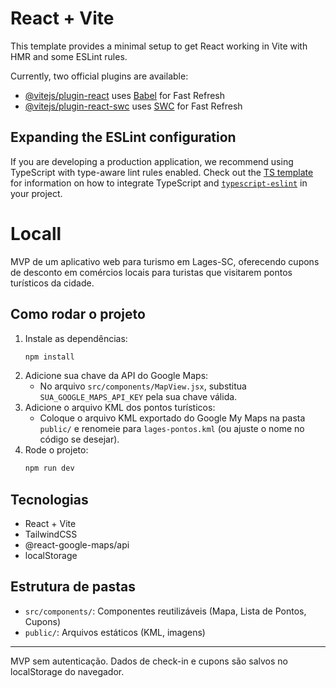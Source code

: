 # React + Vite

This template provides a minimal setup to get React working in Vite with HMR and some ESLint rules.

Currently, two official plugins are available:

- [@vitejs/plugin-react](https://github.com/vitejs/vite-plugin-react/blob/main/packages/plugin-react) uses [Babel](https://babeljs.io/) for Fast Refresh
- [@vitejs/plugin-react-swc](https://github.com/vitejs/vite-plugin-react/blob/main/packages/plugin-react-swc) uses [SWC](https://swc.rs/) for Fast Refresh

## Expanding the ESLint configuration

If you are developing a production application, we recommend using TypeScript with type-aware lint rules enabled. Check out the [TS template](https://github.com/vitejs/vite/tree/main/packages/create-vite/template-react-ts) for information on how to integrate TypeScript and [`typescript-eslint`](https://typescript-eslint.io) in your project.

# Locall

MVP de um aplicativo web para turismo em Lages-SC, oferecendo cupons de desconto em comércios locais para turistas que visitarem pontos turísticos da cidade.

## Como rodar o projeto

1. Instale as dependências:
   ```bash
   npm install
   ```
2. Adicione sua chave da API do Google Maps:
   - No arquivo `src/components/MapView.jsx`, substitua `SUA_GOOGLE_MAPS_API_KEY` pela sua chave válida.
3. Adicione o arquivo KML dos pontos turísticos:
   - Coloque o arquivo KML exportado do Google My Maps na pasta `public/` e renomeie para `lages-pontos.kml` (ou ajuste o nome no código se desejar).
4. Rode o projeto:
   ```bash
   npm run dev
   ```

## Tecnologias
- React + Vite
- TailwindCSS
- @react-google-maps/api
- localStorage

## Estrutura de pastas
- `src/components/`: Componentes reutilizáveis (Mapa, Lista de Pontos, Cupons)
- `public/`: Arquivos estáticos (KML, imagens)

---
MVP sem autenticação. Dados de check-in e cupons são salvos no localStorage do navegador.
